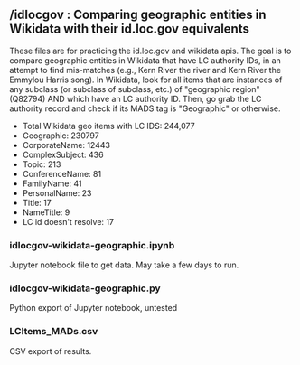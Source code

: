 ## /idlocgov : Comparing geographic entities in Wikidata with their id.loc.gov equivalents

These files are for practicing the id.loc.gov and wikidata apis. The goal is to compare geographic entities in Wikidata that have LC authority IDs, in an attempt to find mis-matches (e.g., Kern River the river and Kern River the Emmylou Harris song). In Wikidata, look for all items that are instances of any subclass (or subclass of subclass, etc.) of "geographic region" (Q82794) AND which have an LC authority ID. Then, go grab the LC authority record and check if its MADS tag is "Geographic" or otherwise. 

- Total Wikidata geo items with LC IDS: 244,077
- Geographic: 230797
- CorporateName: 12443
- ComplexSubject: 436
- Topic: 213
- ConferenceName: 81
- FamilyName: 41
- PersonalName: 23
- Title: 17
- NameTitle: 9
- LC id doesn't resolve: 17

### idlocgov-wikidata-geographic.ipynb
Jupyter notebook file to get data. May take a few days to run.
### idlocgov-wikidata-geographic.py
Python export of Jupyter notebook, untested
### LCItems_MADs.csv
CSV export of results. 